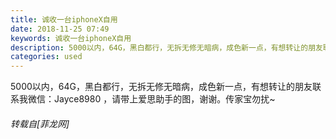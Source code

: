 ```yaml
---
title: 诚收一台iphoneX自用
date: 2018-11-25 07:49
keywords: 诚收一台iphoneX自用
description: 5000以内，64G，黑白都行，无拆无修无暗病，成色新一点，有想转让的朋友联系我微信：Jayce8980 ，请带上爱思助手的图，谢谢。传家宝勿扰~
categories: used
---
```

<td class="t_f" id="postmessage_2348843">

5000以内，64G，黑白都行，无拆无修无暗病，成色新一点，有想转让的朋友联系我微信：Jayce8980 ，请带上爱思助手的图，谢谢。传家宝勿扰~</td>
###### 转载自[菲龙网]